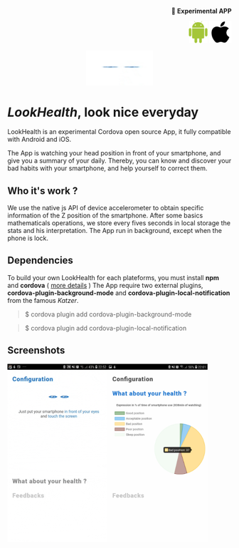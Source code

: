 <p align="right">
🔧 <b>Experimental APP</b>
</p>
<p align="right">
	<img src="https://raw.githubusercontent.com/Drevero/LookHealth/master/Screens/android.png" height="50"/>
	<img src="https://raw.githubusercontent.com/Drevero/LookHealth/master/Screens/apple.svg" height="50"/>
</p>
<p align="center">
<img src="https://raw.githubusercontent.com/Drevero/LookHealth/master/Screens/eyes.gif" width="150">
</p>

# *LookHealth*, look nice everyday

LookHealth is an experimental Cordova open source App, it fully compatible with Android and iOS.


The App is watching your head position in front of your smartphone, and give you a summary of your daily.
Thereby, you can know and discover your bad habits with your smartphone, and help yourself to correct them.

## Who it's work ?

We use the native js API of device accelerometer to obtain specific information of the Z position of the smartphone.
After some basics mathematicals operations, we store every fives seconds in local storage the stats and his interpretation. 
The App run in background, except when the phone is lock.

## Dependencies

To build your own LookHealth for each plateforms, you must install **npm** and **cordova** ( [more details](https://cordova.apache.org/docs/en/8.x/guide/cli/index.html) )
The App require two external plugins, **cordova-plugin-background-mode** and **cordova-plugin-local-notification** from the famous *Katzer*.

> $ cordova plugin add cordova-plugin-background-mode


>  $ cordova plugin add cordova-plugin-local-notification

## Screenshots

<img src="https://raw.githubusercontent.com/Drevero/LookHealth/master/Screens/GIF-Anim.gif" height="400"><img src="https://raw.githubusercontent.com/Drevero/LookHealth/master/Screens/V0_1.jpg" height="400">
